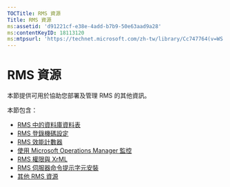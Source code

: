 ```yaml
---
TOCTitle: RMS 資源
Title: RMS 資源
ms:assetid: 'd91221cf-e38e-4add-b7b9-50e63aad9a28'
ms:contentKeyID: 18113120
ms:mtpsurl: 'https://technet.microsoft.com/zh-tw/library/Cc747764(v=WS.10)'
---
```


RMS 資源
========

本節提供可用於協助您部署及管理 RMS 的其他資訊。

本節包含：

-   [RMS 中的資料庫資料表](https://technet.microsoft.com/a2598d74-c81f-4e1b-8839-1514cd054354)
-   [RMS 登錄機碼設定](https://technet.microsoft.com/bdb5c787-1810-45e9-bbb3-d0c2c04ca282)
-   [RMS 效能計數器](https://technet.microsoft.com/a2f4e30d-3c6f-4e74-bd11-8f2103f88b0c)
-   [使用 Microsoft Operations Manager 監控](https://technet.microsoft.com/ce372598-7421-4f1f-b8eb-f62da26e85d1)
-   [RMS 權限與 XrML](https://technet.microsoft.com/7eb5cdd1-cd48-4b2b-96b6-fc74f7b42e7f)
-   [RMS 伺服器命令提示字元安裝](https://technet.microsoft.com/b55b1e2a-dd14-4168-a37f-9cdedbec660b)
-   [其他 RMS 資源](https://technet.microsoft.com/8c41923b-e266-4a97-ae0e-10c9558b896a)